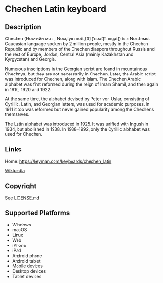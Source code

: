 Chechen Latin keyboard
==============

Description
-----------
Chechen (Нохчийн мотт, Noxçiyn mott,[3] [ˈnɔxt͡ʃĩː mu͜ɔt]) is a Northeast Caucasian language spoken by 2 million people, mostly in the Chechen Republic and by members of the Chechen diaspora throughout Russia and the rest of Europe, Jordan, Central Asia (mainly Kazakhstan and Kyrgyzstan) and Georgia.

Numerous inscriptions in the Georgian script are found in mountainous Chechnya, but they are not necessarily in Chechen. Later, the Arabic script was introduced for Chechen, along with Islam. The Chechen Arabic alphabet was first reformed during the reign of Imam Shamil, and then again in 1910, 1920 and 1922.

At the same time, the alphabet devised by Peter von Uslar, consisting of Cyrillic, Latin, and Georgian letters, was used for academic purposes. In 1911 it too was reformed but never gained popularity among the Chechens themselves.

The Latin alphabet was introduced in 1925. It was unified with Ingush in 1934, but abolished in 1938. In 1938–1992, only the Cyrillic alphabet was used for Chechen.

Links
-----
Home: https://keyman.com/keyboards/chechen_latin

[Wikipedia](https://en.wikipedia.org/wiki/Chechen_language)

Copyright
---------
See [LICENSE.md](LICENSE.md)

Supported Platforms
-------------------
 * Windows
 * macOS
 * Linux
 * Web
 * iPhone
 * iPad
 * Android phone
 * Android tablet
 * Mobile devices
 * Desktop devices
 * Tablet devices

